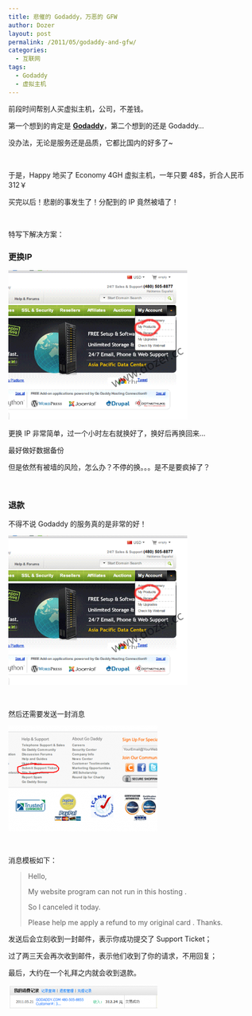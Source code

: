 ```yaml
---
title: 悲催的 Godaddy，万恶的 GFW
author: Dozer
layout: post
permalink: /2011/05/godaddy-and-gfw/
categories:
  - 互联网
tags:
  - Godaddy
  - 虚拟主机
---
```

前段时间帮别人买虚拟主机，公司，不差钱。

第一个想到的肯定是 **<a href="http://www.godaddy.com/" target="_blank">Godaddy</a>**，第二个想到的还是 Godaddy…

没办法，无论是服务还是品质，它都比国内的好多了~

&nbsp;

于是，Happy 地买了 Economy 4GH 虚拟主机，一年只要 48$，折合人民币 312￥

买完以后！悲剧的事发生了！分配到的 IP 竟然被墙了！

&nbsp;

特写下解决方案：

<!--more-->

### 更换IP

[<img class="alignnone size-full wp-image-339" title="ip" alt="" src="/uploads/2011/05/ip.gif" width="360" height="300" />][1]

更换 IP 非常简单，过一个小时左右就换好了，换好后再换回来…

最好做好数据备份

但是依然有被墙的风险，怎么办？不停的换。。。是不是要疯掉了？

&nbsp;

### 退款

不得不说 Godaddy 的服务真的是非常的好！

[<img class="alignnone size-full wp-image-340" title="cancel" alt="" src="/uploads/2011/05/cancel.gif" width="360" height="300" />][2]

&nbsp;

然后还需要发送一封消息

[<img class="alignnone size-medium wp-image-341" title="support" alt="" src="/uploads/2011/05/support-300x212.png" width="300" height="212" />][3]

&nbsp;

消息模板如下：

> Hello,
> 
> My website program can not run in this hosting .
> 
> So I canceled it today.
> 
> Please help me apply a refund to my original card . Thanks.

发送后会立刻收到一封邮件，表示你成功提交了 Support Ticket；

过了两三天会再次收到邮件，表示他们收到了你的请求，不用回复；

最后，大约在一个礼拜之内就会收到退款。

[<img class="alignnone size-medium wp-image-342" title="alipay" alt="" src="/uploads/2011/05/alipay-300x48.png" width="300" height="48" />][4]

 [1]: /uploads/2011/05/ip.gif
 [2]: /uploads/2011/05/cancel.gif
 [3]: /uploads/2011/05/support.png
 [4]: /uploads/2011/05/alipay.png
